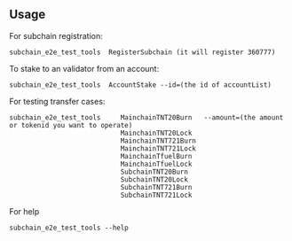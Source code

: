 ## Usage

For subchain registration:

```
subchain_e2e_test_tools  RegisterSubchain (it will register 360777)
```

To stake to an validator from an account:

```
subchain_e2e_test_tools  AccountStake --id=(the id of accountList)
```

For testing transfer cases:

```
subchain_e2e_test_tools     MainchainTNT20Burn   --amount=(the amount or tokenid you want to operate)
                            MainchainTNT20Lock  
                            MainchainTNT721Burn 
                            MainchainTNT721Lock 
                            MainchainTfuelBurn  
                            MainchainTfuelLock   
                            SubchainTNT20Burn   
                            SubchainTNT20Lock   
                            SubchainTNT721Burn  
                            SubchainTNT721Lock
```

For help 

```
subchain_e2e_test_tools --help
```
